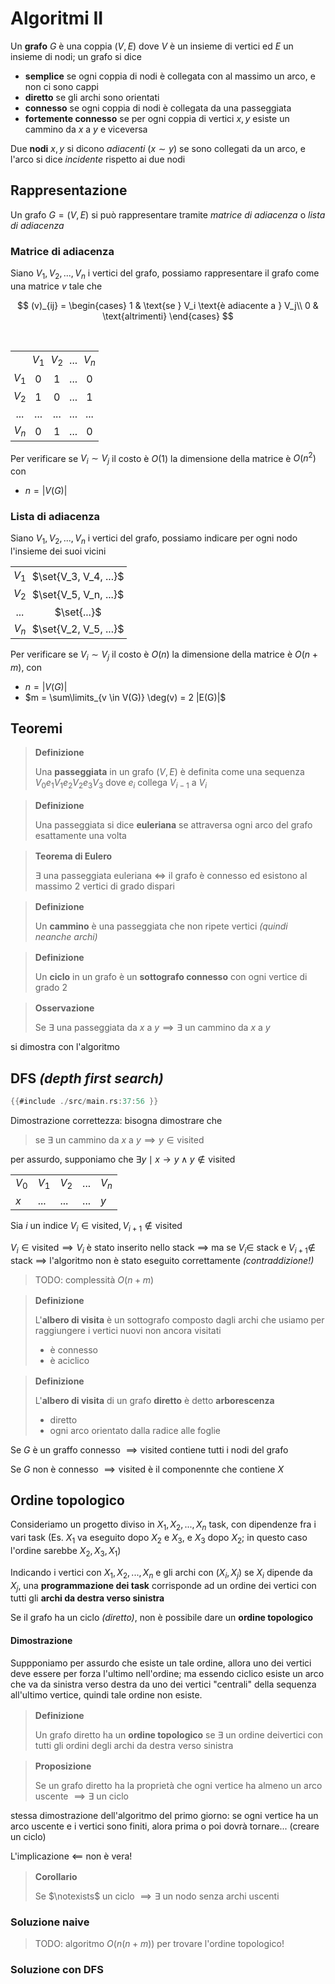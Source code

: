 # Algoritmi II

Un **grafo** $G$ è una coppia $(V, E)$ dove $V$ è un insieme di vertici ed $E$ un insieme di nodi; un grafo si dice
- **semplice** se ogni coppia di nodi è collegata con al massimo un arco, e non ci sono cappi
- **diretto** se gli archi sono orientati
- **connesso** se ogni coppia di nodi è collegata da una passeggiata
- **fortemente connesso** se per ogni coppia di vertici $x, y$ esiste un cammino da $x$ a $y$ e viceversa

Due **nodi** $x, y$ si dicono _adiacenti_ ($x \sim y$) se sono collegati da un arco, e l'arco si dice _incidente_ rispetto ai due nodi

## Rappresentazione

Un grafo $G = (V, E)$ si può rappresentare tramite *matrice di adiacenza* o *lista di adiacenza* 

### Matrice di adiacenza

Siano $V_1, V_2, ..., V_n$ i vertici del grafo, possiamo rappresentare il grafo come una matrice $v$ tale che 

$$
(v)_{ij} = 
\begin{cases}
1 & \text{se } V_i \text{è adiacente a } V_j\\
0 & \text{altrimenti}
\end{cases}
$$

<br />

<style>
.matrix td {
    padding: 3px 5px !important;
    text-align: center;
}

blockquote > h4 {
    margin-bottom: 0;
    margin-top: 16px;
}
</style>

<div class="matrix">

| | | | | |
|--|--|--|--|--|
| | $V_1$ | $V_2$ | ... | $V_n$ |
| $V_1$ | 0 | 1 | ... | 0 |
| $V_2$ | 1 | 0 | ... | 1 | 
| ... | ... | ... | ... | ... | 
| $V_n$ | 0 | 1 | ... | 0 |

</div>

Per verificare se $V_i \sim V_j$ il costo è $O(1)$
la dimensione della matrice è $O(n^2)$ con
- $n = |V(G)|$

### Lista di adiacenza

Siano $V_1, V_2, ..., V_n$ i vertici del grafo, possiamo indicare per ogni nodo l'insieme dei suoi vicini


<div class="matrix">

| | | 
|--|--|
| $V_1$ | $\set{V_3, V_4, ...}$ |
| $V_2$ | $\set{V_5, V_n, ...}$ | 
| ... | $\set{...}$ |
| $V_n$ | $\set{V_2, V_5, ...}$ |

</div>

Per verificare se $V_i \sim V_j$ il costo è $O(n)$
la dimensione della matrice è $O(n + m)$, con
- $n = |V(G)|$ 
- $m = \sum\limits_{v \in V(G)} \deg(v) = 2 |E(G)|$

## Teoremi

> #### Definizione
> Una **passeggiata** in un grafo $(V, E)$ è definita come una sequenza $V_0 e_1 V_1 e_2 V_2 e_3 V_3$ dove $e_i$ collega $V_{i - 1}$ a $V_i$

> #### Definizione
> Una passeggiata si dice **euleriana** se attraversa ogni arco del grafo esattamente una volta

> #### Teorema di Eulero
> $\exists$ una passeggiata euleriana $\iff$ il grafo è connesso ed esistono al massimo 2 vertici di grado dispari

> #### Definizione
> Un **cammino** è una passeggiata che non ripete vertici _(quindi neanche archi)_

> #### Definizione
> Un **ciclo** in un grafo è un **sottografo connesso** con ogni vertice di grado 2

> #### Osservazione
> Se $\exists$ una passeggiata da $x$ a $y \implies \exists$ un cammino da $x$ a $y$

si dimostra con l'algoritmo


## DFS _(depth first search)_

<!-- ```rust -->
<!-- {{#include ./src/main.rs:27:35 }} -->
<!-- ``` -->

```rust
{{#include ./src/main.rs:37:56 }}
```

Dimostrazione correttezza: bisogna dimostrare che 

> se $\exists$ un cammino da $x$ a $y \implies y \in \text{visited}$ 

per assurdo, supponiamo che $\exists y \mid x \to y \land y \notin \text{visited}$

|  |  |  |  |  |
|--|--|--|--|--|
| $V_0$ | $V_1$ | $V_2$ | ... | $V_n$ |
| $x$ | ... | ... | ... | $y$ |

Sia $i$ un indice $V_i \in \text{visited}, V_{i + 1} \notin \text{visited}$

$V_i \in \text{visited} \implies V_i$ è stato inserito nello stack $\implies$ ma se $V_i \in$ stack e $V_{i + 1} \notin$ stack $\implies$ l'algoritmo non è stato eseguito correttamente _(contraddizione!)_

> TODO: complessità $O(n + m)$

> #### Definizione
> L'**albero di visita** è un sottografo composto dagli archi che usiamo per raggiungere i vertici nuovi non ancora visitati
> - è connesso
> - è aciclico

> #### Definizione
> L'**albero di visita** di un grafo **diretto** è detto **arborescenza** 
> - diretto
> - ogni arco orientato dalla radice alle foglie

Se $G$ è un graffo connesso $\implies \text{visited}$ contiene tutti i nodi del grafo

Se $G$ non è connesso $\implies \text{visited}$ è il componennte che contiene $X$

## Ordine topologico

Consideriamo un progetto diviso in $X_1, X_2, ..., X_n$ task, con dipendenze fra i vari task (Es. $X_1$ va eseguito dopo $X_2$ e $X_3$, e $X_3$ dopo $X_2$; in questo caso l'ordine sarebbe $X_2, X_3, X_1$)

Indicando i vertici con $X_1, X_2, ..., X_n$ e gli archi con $(X_i, X_j)$ se $X_i$ dipende da $X_j$, una **programmazione dei task** corrisponde ad un ordine dei vertici con tutti gli **archi da destra verso sinistra**

Se il grafo ha un ciclo _(diretto)_, non è possibile dare un **ordine topologico**

#### Dimostrazione

Suppponiamo per assurdo che esiste un tale ordine, allora uno dei vertici deve essere per forza l'ultimo nell'ordine; ma essendo ciclico esiste un arco che va da sinistra verso destra da uno dei vertici "centrali" della sequenza all'ultimo vertice, quindi tale ordine non esiste.

> #### Definizione
> Un grafo diretto ha un **ordine topologico** se $\exists$ un ordine deivertici con tutti gli ordini degli archi da destra verso sinistra

> #### Proposizione
> Se un grafo diretto ha la proprietà che ogni vertice ha almeno un arco uscente $\implies \exists$ un ciclo

stessa dimostrazione dell'algoritmo del primo giorno: se ogni vertice  ha un arco uscente e i vertici sono finiti, alora prima o poi dovrà tornare... (creare un ciclo) 

L'implicazione $\impliedby$ non è vera!

> #### Corollario
> Se $\notexists$ un ciclo $\implies \exists$ un nodo senza archi uscenti

### Soluzione naive

> TODO: algoritmo $O(n(n + m))$ per trovare l'ordine topologico!

### Soluzione con DFS




